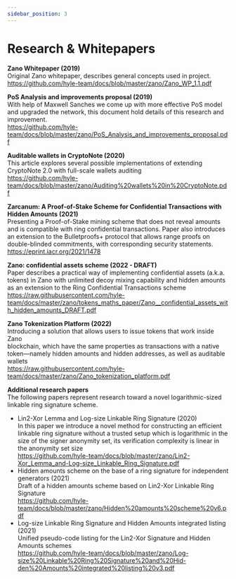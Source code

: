 ```yaml
---
sidebar_position: 3
---
```


# Research & Whitepapers

**Zano Whitepaper (2019)**  
Original Zano whitepaper, describes general concepts used in project.  
<https://github.com/hyle-team/docs/blob/master/zano/Zano_WP_1.1.pdf>

**PoS Analysis and improvements proposal (2019)**  
With help of Maxwell Sanches we come up with more effective PoS model and upgraded the network, this document hold details of this research and improvement.  
<https://github.com/hyle-team/docs/blob/master/zano/PoS_Analysis_and_improvements_proposal.pdf>

**Auditable wallets in CryptoNote (2020)**  
This article explores several possible implementations of extending CryptoNote 2.0 with full-scale wallets auditing  
<https://github.com/hyle-team/docs/blob/master/zano/Auditing%20wallets%20in%20CryptoNote.pdf>

**Zarcanum: A Proof-of-Stake Scheme for Confidential Transactions with Hidden Amounts (2021)**  
Presenting a Proof-of-Stake mining scheme that does not reveal amounts and is compatible with ring confidential transactions. Paper also introduces an extension to the Bulletproofs+ protocol that allows range proofs on double-blinded commitments, with corresponding security statements.  
<https://eprint.iacr.org/2021/1478>

**Zano: confidential assets scheme (2022 - DRAFT)**  
Paper describes a practical way of implementing confidential assets (a.k.a. tokens) in Zano with unlimited decoy mixing capability and hidden amounts as an extension to the Ring Confidential Transactions scheme  
<https://raw.githubusercontent.com/hyle-team/docs/master/zano/tokens_maths_paper/Zano__confidential_assets_with_hidden_amounts_DRAFT.pdf>

**Zano Tokenization Platform (2022)**  
Introducing a solution that allows users to issue tokens that work inside Zano  
blockchain, which have the same properties as transactions with a native token—namely hidden amounts and hidden addresses, as well as auditable wallets  
<https://raw.githubusercontent.com/hyle-team/docs/master/zano/Zano_tokenization_platform.pdf>

**Additional research papers**  
The following papers represent research toward a novel logarithmic-sized linkable ring signature scheme.

- Lin2-Xor Lemma and Log-size Linkable Ring Signature (2020)  
  In this paper we introduce a novel method for constructing an efficient linkable ring signature without a trusted setup which is logarithmic in the size of the signer anonymity set, its verification complexity is linear in the anonymity set size  
  <https://github.com/hyle-team/docs/blob/master/zano/Lin2-Xor_Lemma_and-Log-size_Linkable_Ring_Signature.pdf>
- Hidden amounts scheme on the base of a ring signature for independent generators (2021)  
  Draft of a hidden amounts scheme based on Lin2-Xor Linkable Ring Signature  
  <https://github.com/hyle-team/docs/blob/master/zano/Hidden%20amounts%20scheme%20v6.pdf>
- Log-size Linkable Ring Signature and Hidden Amounts integrated listing (2021)  
  Unified pseudo-code listing for the Lin2-Xor Signature and Hidden Amounts schemes  
  <https://github.com/hyle-team/docs/blob/master/zano/Log-size%20Linkable%20Ring%20Signature%20and%20Hid-den%20Amounts%20integrated%20listing%20v3.pdf>
